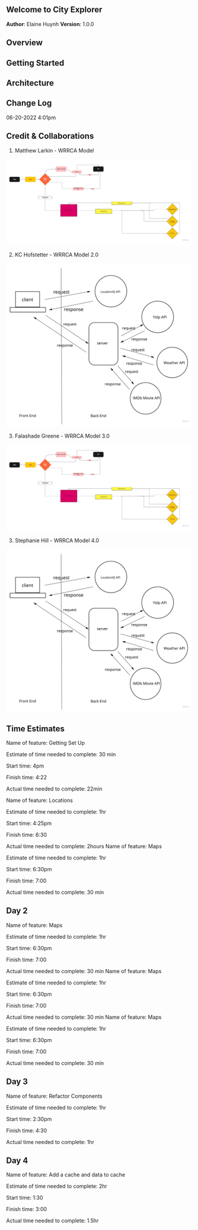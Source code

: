 ## Welcome to City Explorer 

**Author**: Elaine Huynh
**Version**: 1.0.0 

## Overview

## Getting Started

## Architecture

## Change Log

06-20-2022 4:01pm

## Credit & Collaborations
1. Matthew Larkin - WRRCA Model

![WRRCA Model](./public/my-first-board.jpg)

2. KC Hofstetter - WRRCA Model 2.0

![WRRCA Model](./public/WRRC2.0.jpg)

3. Falashade Greene - WRRCA Model 3.0

![WRRCA Model](./public/my-first-board.jpg)

3. Stephanie Hill - WRRCA Model 4.0

![WRRCA Model](./public/WRRClab09.jpeg)

## Time Estimates 
Name of feature: Getting Set Up

Estimate of time needed to complete: 30 min

Start time: 4pm

Finish time: 4:22

Actual time needed to complete: 22min

Name of feature: Locations

Estimate of time needed to complete: 1hr

Start time: 4:25pm

Finish time: 6:30

Actual time needed to complete: 2hours
Name of feature: Maps

Estimate of time needed to complete: 1hr

Start time: 6:30pm

Finish time: 7:00

Actual time needed to complete: 30 min

## Day 2
Name of feature: Maps

Estimate of time needed to complete: 1hr

Start time: 6:30pm

Finish time: 7:00

Actual time needed to complete: 30 min
Name of feature: Maps

Estimate of time needed to complete: 1hr

Start time: 6:30pm

Finish time: 7:00

Actual time needed to complete: 30 min
Name of feature: Maps

Estimate of time needed to complete: 1hr

Start time: 6:30pm

Finish time: 7:00

Actual time needed to complete: 30 min

## Day 3
Name of feature: Refactor Components

Estimate of time needed to complete: 1hr

Start time: 2:30pm

Finish time: 4:30

Actual time needed to complete: 1hr

## Day 4
Name of feature: Add a cache and data to cache

Estimate of time needed to complete: 2hr

Start time: 1:30

Finish time: 3:00

Actual time needed to complete: 1.5hr